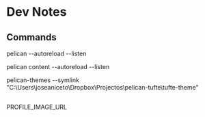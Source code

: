 # Dev Notes

## Commands
pelican --autoreload --listen 

pelican content --autoreload --listen 

pelican-themes --symlink "C:\Users\joseaniceto\Dropbox\Projectos\pelican-tufte\tufte-theme"


## 

PROFILE_IMAGE_URL
